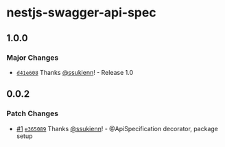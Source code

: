 # nestjs-swagger-api-spec

## 1.0.0

### Major Changes

- [`d41e608`](https://github.com/ssukienn/nestjs-swagger-api-spec/commit/d41e60870d0464c63e4676cc8da48e9a8626cd91) Thanks [@ssukienn](https://github.com/ssukienn)! - Release 1.0

## 0.0.2

### Patch Changes

- [#1](https://github.com/ssukienn/nestjs-swagger-api-spec/pull/1) [`e365089`](https://github.com/ssukienn/nestjs-swagger-api-spec/commit/e3650892c61feb0283cbe57bea9b4f1ce6dd4b27) Thanks [@ssukienn](https://github.com/ssukienn)! - @ApiSpecification decorator, package setup
